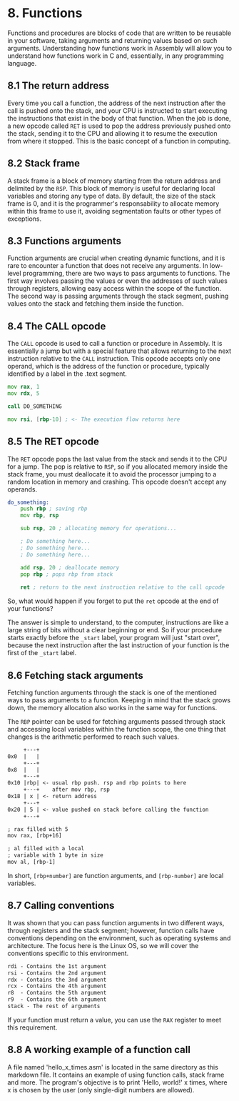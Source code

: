 # 8. Functions
Functions and procedures are blocks of code that are written to be reusable in your software, taking arguments and returning values based on such arguments. Understanding how functions work in Assembly will allow you to understand how functions work in C and, essentially, in any programming language.

## 8.1 The return address
Every time you call a function, the address of the next instruction after the call is pushed onto the stack, and your CPU is instructed to start executing the instructions that exist in the body of that function. When the job is done, a new opcode called `RET` is used to pop the address previously pushed onto the stack, sending it to the CPU and allowing it to resume the execution from where it stopped. This is the basic concept of a function in computing.

## 8.2 Stack frame
A stack frame is a block of memory starting from the return address and delimited by the `RSP`. This block of memory is useful for declaring local variables and storing any type of data. By default, the size of the stack frame is 0, and it is the programmer's responsability to allocate memory within this frame to use it, avoiding segmentation faults or other types of exceptions.

## 8.3 Functions arguments
Function arguments are crucial when creating dynamic functions, and it is rare to encounter a function that does not receive any arguments. In low-level programming, there are two ways to pass arguments to functions. The first way involves passing the values or even the addresses of such values through registers, allowing easy access within the scope of the function. The second way is passing arguments through the stack segment, pushing values onto the stack and fetching them inside the function.

## 8.4 The CALL opcode
The `CALL` opcode is used to call a function or procedure in Assembly. It is essentially a jump but with a special feature that allows returning to the next instruction relative to the `CALL` instruction. This opcode accepts only one operand, which is the address of the function or procedure, typically identified by a label in the .text segment.

```asm
mov rax, 1
mov rdx, 5

call DO_SOMETHING

mov rsi, [rbp-10] ; <- The execution flow returns here
```

## 8.5 The RET opcode
The `RET` opcode pops the last value from the stack and sends it to the CPU for a jump. The pop is relative to `RSP`, so if you allocated memory inside the stack frame, you must deallocate it to avoid the processor jumping to a random location in memory and crashing. This opcode doesn't accept any operands.

```asm
do_something: 
    push rbp ; saving rbp
    mov rbp, rsp

    sub rsp, 20 ; allocating memory for operations...

    ; Do something here...
    ; Do something here...
    ; Do something here...

    add rsp, 20 ; deallocate memory
    pop rbp ; pops rbp from stack
    
    ret ; return to the next instruction relative to the call opcode
```
So, what would happen if you forget to put the `ret` opcode at the end of your functions?

The answer is simple to understand, to the computer, instructions are like a large string of bits without a clear beginning or end. So if your procedure starts exactly before the `_start` label, your program will just "start over", because the next instruction after the last instruction of your function is the first of the `_start` label.

## 8.6 Fetching stack arguments
Fetching function arguments through the stack is one of the mentioned ways to pass arguments to a function. Keeping in mind that the stack grows down, the memory allocation also works in the same way for functions.

The `RBP` pointer can be used for fetching arguments passed through stack and accessing local variables within the function scope, the one thing that changes is the arithmetic performed to reach such values.

```txt
     +---+
0x0  |   | 
     +---+    
0x8  |   | 
     +---+    
0x10 |rbp| <- usual rbp push. rsp and rbp points to here
     +---+    after mov rbp, rsp
0x18 | x | <- return address
     +---+    
0x20 | 5 | <- value pushed on stack before calling the function
     +---+

; rax filled with 5
mov rax, [rbp+16]

; al filled with a local 
; variable with 1 byte in size
mov al, [rbp-1]
```
In short, `[rbp+number]` are function arguments, and `[rbp-number]` are local variables.

## 8.7 Calling conventions
It was shown that you can pass function arguments in two different ways, through registers and the stack segment; however, function calls have conventions depending on the environment, such as operating systems and architecture. The focus here is the Linux OS, so we will cover the conventions specific to this environment.

```txt
rdi - Contains the 1st argument
rsi - Contains the 2nd argument
rdx - Contains the 3nd argument
rcx - Contains the 4th argument
r8  - Contains the 5th argument
r9  - Contains the 6th argument
stack - The rest of arguments
```
If your function must return a value, you can use the `RAX` register to meet this requirement.

## 8.8 A working example of a function call
A file named 'hello_x_times.asm' is located in the same directory as this markdown file. It contains an example of using function calls, stack frame and more. The program's objective is to print 'Hello, world!' x times, where x is chosen by the user (only single-digit numbers are allowed).
